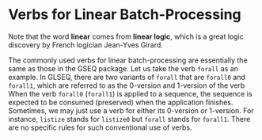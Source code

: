 # Verbs for Linear Batch-Processing

Note that the word **linear** comes from **linear logic**, which is a great
logic discovery by French logician Jean-Yves Girard.

The commonly used verbs for linear batch-processing are essentially
the same as those in the GSEQ package. Let us take the verb `forall`
as an example.  In GLSEQ, there are two variants of `forall` that are
`forall0` and `forall1`, which are referred to as the 0-version and
1-version of the verb When the verb `forall0` (`forall1`) is applied
to a sequence, the sequence is expected to be consumed (preserved)
when the application finishes. Sometimes, we may just use a verb for
either its 0-version or 1-version. For instance, `listize` stands for
`listize0` but `forall` stands for `forall1`. There are no specific
rules for such conventional use of verbs.
